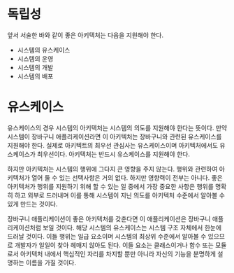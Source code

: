 # **독립성**  
앞서 서술한 바와 같이 좋은 아키텍처는 다음을 지원해야 한다.  
  
- 시스템의 유스케이스  
- 시스템의 운영  
- 시스템의 개발  
- 시스템의 배포  
  
# **유스케이스**  
유스케이스의 경우 시스템의 아키텍처는 시스템의 의도를 지원해야 한다는 뜻이다. 만약 시스템이 장바구니 애플리케이션라면 이 아키텍처는 장바구니와 관련된 
유스케이스를 지원해야 한다. 실제로 아키텍트의 최우선 관심사는 유스케이스이며 아키텍처에서도 유스케이스가 최우선이다. 아키텍처는 반드시 유스케이스를 
지원해야 한다.  
  
하지만 아키텍처는 시스템의 행위에 그다지 큰 영향을 주지 않는다. 행위와 관련하여 아키텍처가 열어 둘 수 있는 선택사항은 거의 없다. 하지만 영향력이 
전부는 아니다. 좋은 아키텍처가 행위를 지원하기 위해 할 수 있는 일 중에서 가장 중요한 사항은 행위를 명확히 하고 외부로 드러내며 이를 통해 시스템이 지닌 
의도를 아키텍처 수준에서 알아볼 수 있게 만드는 것이다.  
  
장바구니 애플리케이션이 좋은 아키텍처를 갖춘다면 이 애플리케이션은 장바구니 애플리케이션처럼 보일 것이다. 해당 시스템의 유스케이스는 시스템 구조 
자체에서 한눈에 드러날 것이다. 이들 행위는 일급 요소이며 시스템의 최상위 수준에서 알아볼 수 있으므로 개발자가 일일이 찾아 헤매지 않아도 된다. 이들 
요소는 클래스이거나 함수 또는 모듈로서 아키텍처 내에서 핵심적인 자리를 차지할 뿐만 아니라 자신의 기능을 분명하게 설명하는 이름을 가질 것이다.  
  
